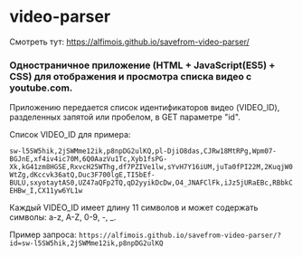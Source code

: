 # video-parser

Смотреть тут: https://alfimois.github.io/savefrom-video-parser/

### Одностраничное приложение (HTML + JavaScript(ES5) + CSS) для отображения и просмотра списка видео с youtube.com.

Приложению передается список идентификаторов видео (VIDEO_ID), разделенных запятой или пробелом, в GET параметре "id".

Список VIDEO_ID для примера:

`sw-l5SW5hik,2jSWMme12ik,p8npDG2ulKQ,pl-DjiO8das,CJRw18MtRPg,Wpm07-BGJnE,xf4iv4ic70M,6Q0AazVu1Tc,Xyb1fsPG-Xk,kG41zm8HGSE,RxvcH25WThg,df7PZIVe1lw,sYvH7Y16iUM,juTa0fPI22M,2KuqjW0WtZg,dKccvk36atQ,Duc3F700lgE,TI5bEf-BULU,sxyotaytAS0,UZ47aQFp2TQ,qD2yyikDcDw,O4_JNAFClFk,iJz5jURaEBc,RBbkCEHBw_I,CX11yw6YL1w`

Каждый VIDEO_ID имеет длину 11 символов и может содержать символы: a-z, A-Z, 0-9, -, _.

Пример запроса: `https://alfimois.github.io/savefrom-video-parser/?id=sw-l5SW5hik,2jSWMme12ik,p8npDG2ulKQ`
